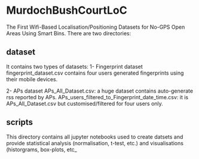 # MurdochBushCourtLoC
The First Wifi-Based Localisation/Positioning Datasets for No-GPS Open Areas Using Smart Bins.
There are two directories:
## dataset
It contains two types of datasets:
1- Fingerprint dataset
fingerprint_dataset.csv contains four users generated fingerprints using their mobile devices.

2- APs dataset
APs_All_Dataset.csv: a huge dataset contains auto-generate rss reported by APs.
APs_users_filtered_to_Fingerprint_date_time.csv: it is APs_All_Dataset.csv but customised/filtered for four users only.

## scripts
This directory contains all jupyter notebooks used to create datsets and provide statistical analysis (normalisation, t-test, etc.) and visualisations (historgrams, box-plots, etc_
